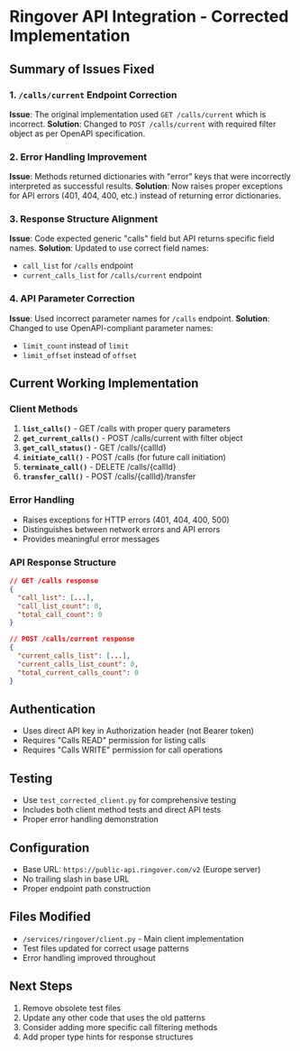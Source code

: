 # Ringover API Integration - Corrected Implementation

## Summary of Issues Fixed

### 1. `/calls/current` Endpoint Correction

**Issue**: The original implementation used `GET /calls/current` which is incorrect.
**Solution**: Changed to `POST /calls/current` with required filter object as per OpenAPI specification.

### 2. Error Handling Improvement

**Issue**: Methods returned dictionaries with "error" keys that were incorrectly interpreted as successful results.
**Solution**: Now raises proper exceptions for API errors (401, 404, 400, etc.) instead of returning error dictionaries.

### 3. Response Structure Alignment

**Issue**: Code expected generic "calls" field but API returns specific field names.
**Solution**: Updated to use correct field names:

- `call_list` for `/calls` endpoint
- `current_calls_list` for `/calls/current` endpoint

### 4. API Parameter Correction

**Issue**: Used incorrect parameter names for `/calls` endpoint.
**Solution**: Changed to use OpenAPI-compliant parameter names:

- `limit_count` instead of `limit`
- `limit_offset` instead of `offset`

## Current Working Implementation

### Client Methods

1. **`list_calls()`** - GET /calls with proper query parameters
2. **`get_current_calls()`** - POST /calls/current with filter object
3. **`get_call_status()`** - GET /calls/{callId}
4. **`initiate_call()`** - POST /calls (for future call initiation)
5. **`terminate_call()`** - DELETE /calls/{callId}
6. **`transfer_call()`** - POST /calls/{callId}/transfer

### Error Handling

- Raises exceptions for HTTP errors (401, 404, 400, 500)
- Distinguishes between network errors and API errors
- Provides meaningful error messages

### API Response Structure

```json
// GET /calls response
{
  "call_list": [...],
  "call_list_count": 0,
  "total_call_count": 0
}

// POST /calls/current response
{
  "current_calls_list": [...],
  "current_calls_list_count": 0,
  "total_current_calls_count": 0
}
```

## Authentication

- Uses direct API key in Authorization header (not Bearer token)
- Requires "Calls READ" permission for listing calls
- Requires "Calls WRITE" permission for call operations

## Testing

- Use `test_corrected_client.py` for comprehensive testing
- Includes both client method tests and direct API tests
- Proper error handling demonstration

## Configuration

- Base URL: `https://public-api.ringover.com/v2` (Europe server)
- No trailing slash in base URL
- Proper endpoint path construction

## Files Modified

- `/services/ringover/client.py` - Main client implementation
- Test files updated for correct usage patterns
- Error handling improved throughout

## Next Steps

1. Remove obsolete test files
2. Update any other code that uses the old patterns
3. Consider adding more specific call filtering methods
4. Add proper type hints for response structures
